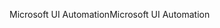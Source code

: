 <span data-ttu-id="11f8c-101">Microsoft UI Automation</span><span class="sxs-lookup"><span data-stu-id="11f8c-101">Microsoft UI Automation</span></span>